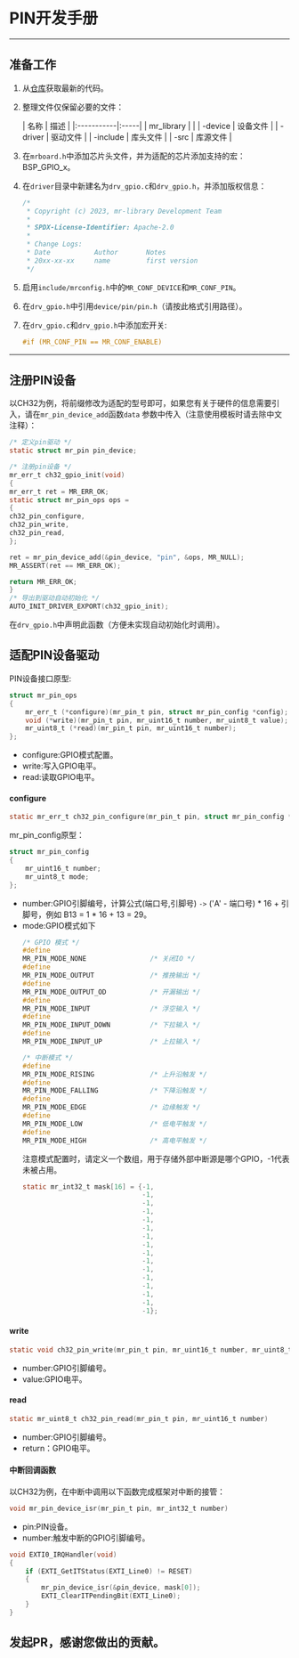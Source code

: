 # PIN开发手册

 ----------

## 准备工作

1. 从[仓库](https://gitee.com/MacRsh/mr-library.git)获取最新的代码。
2. 整理文件仅保留必要的文件：

   | 名称         | 描述   |
       |:-----------|:-----|
   | mr_library |      |
   | -device    | 设备文件 |
   | -driver    | 驱动文件 |
   | -include   | 库头文件 |
   | -src       | 库源文件 |
3. 在`mrboard.h`中添加芯片头文件，并为适配的芯片添加支持的宏：BSP_GPIO_x。
4. 在`driver`目录中新建名为`drv_gpio.c`和`drv_gpio.h`，并添加版权信息：
    ```c
    /*
     * Copyright (c) 2023, mr-library Development Team
     *
     * SPDX-License-Identifier: Apache-2.0
     *
     * Change Logs:
     * Date           Author       Notes
     * 20xx-xx-xx     name         first version
     */
    ```
5. 启用`include/mrconfig.h`中的`MR_CONF_DEVICE`和`MR_CONF_PIN`。
6. 在`drv_gpio.h`中引用`device/pin/pin.h`（请按此格式引用路径）。
7. 在`drv_gpio.c`和`drv_gpio.h`中添加宏开关:
    ```c
    #if (MR_CONF_PIN == MR_CONF_ENABLE)
    ```

 ----------

## 注册PIN设备

以CH32为例，将前缀修改为适配的型号即可，如果您有关于硬件的信息需要引入，请在`mr_pin_device_add`函数`data`
参数中传入（注意使用模板时请去除中文注释）：

```c
/* 定义pin驱动 */
static struct mr_pin pin_device;

/* 注册pin设备 */
mr_err_t ch32_gpio_init(void)
{
mr_err_t ret = MR_ERR_OK;
static struct mr_pin_ops ops =
{
ch32_pin_configure,
ch32_pin_write,
ch32_pin_read,
};

ret = mr_pin_device_add(&pin_device, "pin", &ops, MR_NULL);
MR_ASSERT(ret == MR_ERR_OK);

return MR_ERR_OK;
}
/* 导出到驱动自动初始化 */
AUTO_INIT_DRIVER_EXPORT(ch32_gpio_init);
```

在`drv_gpio.h`中声明此函数（方便未实现自动初始化时调用）。

## 适配PIN设备驱动

PIN设备接口原型:

```c
struct mr_pin_ops
{
    mr_err_t (*configure)(mr_pin_t pin, struct mr_pin_config *config);
    void (*write)(mr_pin_t pin, mr_uint16_t number, mr_uint8_t value);
    mr_uint8_t (*read)(mr_pin_t pin, mr_uint16_t number);
};
```

- configure:GPIO模式配置。
- write:写入GPIO电平。
- read:读取GPIO电平。

#### configure

```c
static mr_err_t ch32_pin_configure(mr_pin_t pin, struct mr_pin_config *config)
```

mr_pin_config原型：

```c
struct mr_pin_config
{
    mr_uint16_t number;
    mr_uint8_t mode;
};
```

- number:GPIO引脚编号，计算公式(端口号,引脚号) `->` ('A' - 端口号) * 16 + 引脚号，例如 B13 = 1 * 16 + 13 = 29。
- mode:GPIO模式如下
    ```c
    /* GPIO 模式 */
    #define
    MR_PIN_MODE_NONE                /* 关闭IO */
    #define
    MR_PIN_MODE_OUTPUT              /* 推挽输出 */
    #define
    MR_PIN_MODE_OUTPUT_OD           /* 开漏输出 */
    #define
    MR_PIN_MODE_INPUT               /* 浮空输入 */
    #define
    MR_PIN_MODE_INPUT_DOWN          /* 下拉输入 */
    #define
    MR_PIN_MODE_INPUT_UP            /* 上拉输入 */
    
    /* 中断模式 */
    #define
    MR_PIN_MODE_RISING              /* 上升沿触发 */
    #define
    MR_PIN_MODE_FALLING             /* 下降沿触发 */
    #define
    MR_PIN_MODE_EDGE                /* 边缘触发 */
    #define
    MR_PIN_MODE_LOW                 /* 低电平触发 */
    #define
    MR_PIN_MODE_HIGH                /* 高电平触发 */
    ````
  注意模式配置时，请定义一个数组，用于存储外部中断源是哪个GPIO，-1代表未被占用。
    ```c
    static mr_int32_t mask[16] = {-1,
                                  -1,
                                  -1,
                                  -1,
                                  -1,
                                  -1,
                                  -1,
                                  -1,
                                  -1,
                                  -1,
                                  -1,
                                  -1,
                                  -1,
                                  -1,
                                  -1,
                                  -1};
    ```

#### write

```c
static void ch32_pin_write(mr_pin_t pin, mr_uint16_t number, mr_uint8_t value)
```

- number:GPIO引脚编号。
- value:GPIO电平。

#### read

```c
static mr_uint8_t ch32_pin_read(mr_pin_t pin, mr_uint16_t number)
```

- number:GPIO引脚编号。
- return：GPIO电平。

#### 中断回调函数

以CH32为例，在中断中调用以下函数完成框架对中断的接管：

```c
void mr_pin_device_isr(mr_pin_t pin, mr_int32_t number)
```

- pin:PIN设备。
- number:触发中断的GPIO引脚编号。

```c
void EXTI0_IRQHandler(void)
{
    if (EXTI_GetITStatus(EXTI_Line0) != RESET)
    {
        mr_pin_device_isr(&pin_device, mask[0]);
        EXTI_ClearITPendingBit(EXTI_Line0);
    }
}
```

## 发起PR，感谢您做出的贡献。